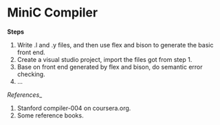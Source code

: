 MiniC Compiler
===

__Steps__

1. Write .l and .y files, and then use flex and bison to generate the basic front end.
2. Create a visual studio project, import the files got from step 1.
3. Base on front end generated by flex and bison, do semantic error checking.
4. ...

_References__

1. Stanford compiler-004 on coursera.org.
1. Some reference books.
